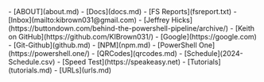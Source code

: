<html lang="en">
<head>
    <meta charset="UTF-8">
    <meta name="viewport" content="width=device-width, initial-scale=1.0">
    <link href="200x200.png" rel="icon" type="image/png">
    <!-- <link href="favicon.ico" rel="icon" type="image/x-icon"> -->
    <title>GitHub Pages</title>
</head>
<body>
    
</body>
</html>
- [ABOUT](about.md)
- [Docs](docs.md)
- [FS Reports](fsreport.txt)
- [Inbox](mailto:kibrown031@gmail.com)
- [Jeffrey Hicks](https://buttondown.com/behind-the-powershell-pipeline/archive/)
- [Keith on GitHub](https://github.com/KIBrown031/)
- [Google](https://google.com)
- [Git-Github](github.md)
- [NPM](npm.md)
- [PowerShell One](https://powershell.one/)
- [QRCodes](qrcodes.md)
- [Schedule](2024-Schedule.csv)
- [Speed Test](https://speakeasy.net)
- [Tutorials](tutorials.md)
- [URLs](urls.md)


